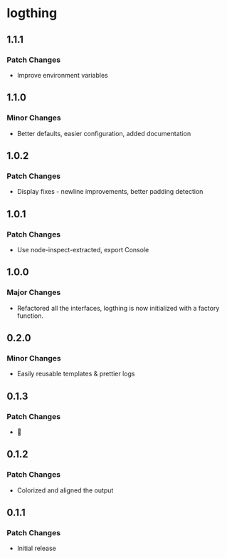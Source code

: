 # logthing

## 1.1.1

### Patch Changes

- Improve environment variables

## 1.1.0

### Minor Changes

- Better defaults, easier configuration, added documentation

## 1.0.2

### Patch Changes

- Display fixes - newline improvements, better padding detection

## 1.0.1

### Patch Changes

- Use node-inspect-extracted, export Console

## 1.0.0

### Major Changes

- Refactored all the interfaces, logthing is now initialized with a factory function.

## 0.2.0

### Minor Changes

- Easily reusable templates & prettier logs

## 0.1.3

### Patch Changes

- 🦫

## 0.1.2

### Patch Changes

- Colorized and aligned the output

## 0.1.1

### Patch Changes

- Initial release
